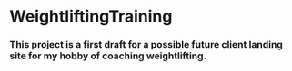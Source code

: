 # WeightliftingTraining

<h3>This project is a first draft for a possible future client landing site for my hobby of coaching weightlifting.<h2>
